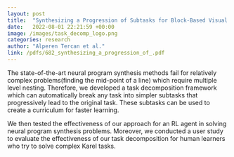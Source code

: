 ```yaml
---
layout: post
title:  "Synthesizing a Progression of Subtasks for Block-Based Visual Programming Tasks"
date:   2022-08-01 22:21:59 +00:00
image: /images/task_decomp_logo.png
categories: research
author: "Alperen Tercan et al."
link: /pdfs/682_synthesizing_a_progression_of_.pdf
---
```


The state-of-the-art neural program synthesis methods fail for relatively complex problems(finding the mid-point of a line) which require multiple level nesting. Therefore, we developed a task decomposition framework which can automatically break any task into simpler subtasks that progressively lead to the original task. These subtasks can be used to create a curriculum for faster learning.

We then tested the effectiveness of our approach for an RL agent in solving neural program synthesis problems. Moreover, we conducted a user study to evaluate the effectiveness of our task decomposition for human learners who try to solve complex Karel tasks.
